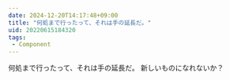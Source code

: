```yaml
---
date: 2024-12-20T14:17:48+09:00
title: "何処まで行ったって、それは手の延長だ。"
uid: 20220615184320
tags:
 - Component
---
```


何処まで行ったって、それは手の延長だ。
新しいものになれないか？